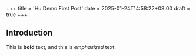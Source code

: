 +++
title = 'Hu Demo First Post'
date = 2025-01-24T14:58:22+08:00
draft = true
+++
## Introduction

This is **bold** text, and this is *emphasized* text.
